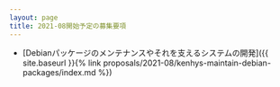 ```yaml
---
layout: page
title: 2021-08開始予定の募集要項
---
```


  * [Debianパッケージのメンテナンスやそれを支えるシステムの開発]({{ site.baseurl }}{% link proposals/2021-08/kenhys-maintain-debian-packages/index.md %})
